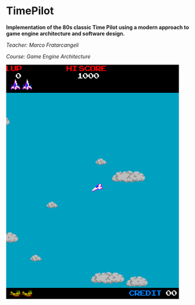 # TimePilot

**Implementation of the 80s classic Time Pilot using a modern approach to game engine architecture and software design.**
 
*Teacher: Marco Fratarcangeli*

*Course: Game Engine Architecture*

![Gameplay Animation](media/gameplay.gif)
